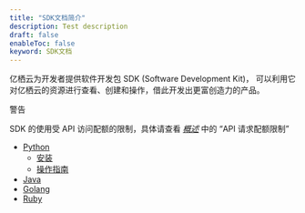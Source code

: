 ```yaml
---
title: "SDK文档简介"
description: Test description
draft: false
enableToc: false
keyword: SDK文档
---
```




亿栖云为开发者提供软件开发包 SDK (Software Development Kit)， 可以利用它对亿栖云的资源进行查看、创建和操作，借此开发出更富创造力的产品。

警告

SDK 的使用受 API 访问配额的限制，具体请查看 [_概述_](../../../api/overview/) 中的 “API 请求配额限制”

*   [Python](../../python/)
    *   [安装](../../python/install/install/)
    *   [操作指南](../../python/manual/manual_guide/)
*   [Java](https://github.com/shanhe-nsccjn/shanhe-sdk-java)
*   [Golang](https://github.com/shanhe-nsccjn/shanhe-sdk-go)
*   [Ruby](https://github.com/shanhe-nsccjn/shanhe-sdk-ruby)